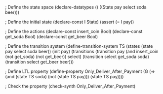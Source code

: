 ; Define the state space
(declare-datatypes () ((State pay select soda beer)))

; Define the initial state
(declare-const I State)
(assert (= I pay))

; Define the actions
(declare-const insert_coin Bool)
(declare-const get_soda Bool)
(declare-const get_beer Bool)

; Define the transition system
(define-transition-system TS
  (states (state pay select soda beer))
  (init pay)
  (transitions
    (transition 
      pay 
      (and insert_coin (not get_soda) (not get_beer)) 
      select)
    (transition 
      select 
      get_soda 
      soda)
    (transition 
      select 
      get_beer 
      beer)))

; Define LTL property
(define-property Only_Deliver_After_Payment
  (G (=> (and (state TS soda) (not (state TS pay)))
         (state TS pay))))

; Check the property
(check-synth Only_Deliver_After_Payment)
```